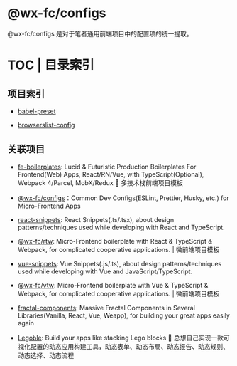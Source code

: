 # @wx-fc/configs

@wx-fc/configs 是对于笔者通用前端项目中的配置项的统一提取。

# TOC | 目录索引

## 项目索引

- [babel-preset]()

- [browserslist-config]()

## 关联项目

- [fe-boilerplates](https://github.com/wx-chevalier/fe-boilerplates): Lucid & Futuristic Production Boilerplates For Frontend(Web) Apps, React/RN/Vue, with TypeScript(Optional), Webpack 4/Parcel, MobX/Redux :dizzy: 多技术栈前端项目模板

- [@wx-fc/configs](https://github.com/wx-chevalier/m-fe-configs)：Common Dev Configs(ESLint, Prettier, Husky, etc.) for Micro-Frontend Apps

- [react-snippets](https://github.com/wx-chevalier/react-snippets): React Snippets(.ts/.tsx), about design patterns/techniques used while developing with React and TypeScript.

- [@wx-fc/rtw](https://github.com/wx-chevalier/@wx-fc/rtw): Micro-Frontend boilerplate with React & TypeScript & Webpack, for complicated cooperative applications. | 微前端项目模板

- [vue-snippets](https://github.com/wx-chevalier/vue-snippets): Vue Snippets(.js/.ts), about design patterns/techniques used while developing with Vue and JavaScript/TypeScript.

- [@wx-fc/vtw](https://github.com/wx-chevalier/@wx-fc/vtw): Micro-Frontend boilerplate with Vue & TypeScript & Webpack, for complicated cooperative applications. | 微前端项目模板

- [fractal-components](https://github.com/wx-chevalier/fractal-components): Massive Fractal Components in Several Libraries(Vanilla, React, Vue, Weapp), for building your great apps easily again

- [Legoble](https://github.com/wx-chevalier/Legoble): Build your apps like stacking Lego blocks 💫 总想自己实现一款可视化配置的动态应用构建工具，动态表单、动态布局、动态报告、动态规则、动态选择、动态流程
